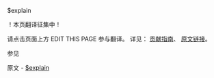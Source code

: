 $explain

 ！本页翻译征集中！

请点击页面上方 EDIT THIS PAGE 参与翻译。
详见：
[贡献指南]( https://github.com/JinMuInfo/MongoDB-Manual-zh/blob/master/CONTRIBUTING.md )、
[原文链接](  https://docs.mongodb.com/manual/reference/operator/meta/explain/  )。

 参见

原文 - [$explain]( https://docs.mongodb.com/manual/reference/operator/meta/explain/ )

